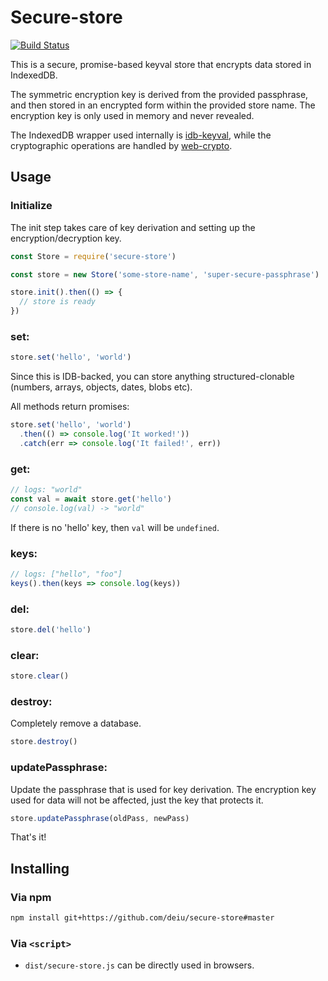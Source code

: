 # Secure-store

[![Build Status](https://travis-ci.org/AkashaProject/secure-store.svg?branch=master)](https://travis-ci.org/AkashaProject/secure-store)

This is a secure, promise-based keyval store that encrypts data stored in IndexedDB.

The symmetric encryption key is derived from the provided passphrase, and then stored in an encrypted form within the provided store name. The encryption key is only used in memory and never revealed.

The IndexedDB wrapper used internally is [idb-keyval](https://github.com/jakearchibald/idb-keyval/), while the cryptographic operations are handled by [web-crypto](https://github.com/AkashaProject/web-crypto).

## Usage

### Initialize

The init step takes care of key derivation and setting up the encryption/decryption key.

```js
const Store = require('secure-store')

const store = new Store('some-store-name', 'super-secure-passphrase')

store.init().then(() => {
  // store is ready
})
```

### set:

```js
store.set('hello', 'world')
```

Since this is IDB-backed, you can store anything structured-clonable (numbers, arrays, objects, dates, blobs etc).

All methods return promises:

```js
store.set('hello', 'world')
  .then(() => console.log('It worked!'))
  .catch(err => console.log('It failed!', err))
```

### get:

```js
// logs: "world"
const val = await store.get('hello')
// console.log(val) -> "world"
```

If there is no 'hello' key, then `val` will be `undefined`.

### keys:

```js
// logs: ["hello", "foo"]
keys().then(keys => console.log(keys))
```

### del:

```js
store.del('hello')
```

### clear:

```js
store.clear()
```

### destroy:

Completely remove a database.

```js
store.destroy()
```

### updatePassphrase:

Update the passphrase that is used for key derivation. The encryption key used for data will not be affected, just the key that protects it.

```js
store.updatePassphrase(oldPass, newPass)
```

That's it!

## Installing

### Via npm

```sh
npm install git+https://github.com/deiu/secure-store#master
```

### Via `<script>`

* `dist/secure-store.js` can be directly used in browsers.
